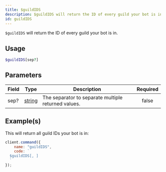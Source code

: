 ```yaml
---
title: $guildIDS
description: $guildIDS will return the ID of every guild your bot is in.
id: guildIDS
---
```


`$guildIDS` will return the ID of every guild your bot is in.

## Usage

```php
$guildIDS[sep?]
```

## Parameters

| Field | Type                                                                                              | Description                                         | Required |
| ----- | ------------------------------------------------------------------------------------------------- | --------------------------------------------------- | :------: |
| sep?  | [string](https://developer.mozilla.org/en-US/docs/Web/JavaScript/Reference/Global_Objects/String) | The separator to separate multiple returned values. |  false   |

## Example(s)

This will return all guild IDs your bot is in:

```javascript
client.command({
    name: "guildIDS",
    code: `
  $guildIDS[, ]
  `
});
```
